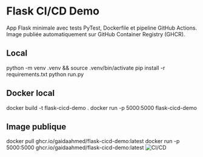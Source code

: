 # Flask CI/CD Demo 
App Flask minimale avec tests PyTest, Dockerfile et pipeline GitHub Actions.
Image publiée automatiquement sur GitHub Container Registry (GHCR).

## Local
python -m venv .venv && source .venv/bin/activate
pip install -r requirements.txt
python run.py

## Docker local
docker build -t flask-cicd-demo .
docker run -p 5000:5000 flask-cicd-demo

## Image publique
docker pull ghcr.io/gaidaahmed/flask-cicd-demo:latest
docker run -p 5000:5000 ghcr.io/gaidaahmed/flask-cicd-demo:latest
![CI/CD](https://github.com/gaidaahmed/flask-cicd-demo/actions/workflows/ci-cd.yml/badge.svg)
